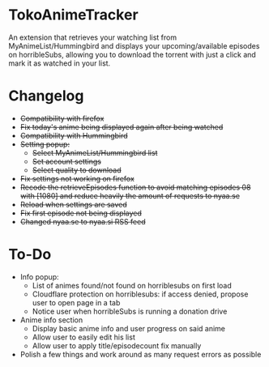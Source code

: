 # TokoAnimeTracker
An extension that retrieves your watching list from MyAnimeList/Hummingbird and displays your upcoming/available episodes on horribleSubs, allowing you to download the torrent with just a click and mark it as watched in your list.

# Changelog
+ ~~Compatibility with firefox~~
+ ~~Fix today's anime being displayed again after being watched~~
+ ~~Compatibility with Hummingbird~~
+ ~~Setting popup:~~
	+ ~~Select MyAnimeList/Hummingbird list~~
	+ ~~Set account settings~~
	+ ~~Select quality to download~~
+ ~~Fix settings not working on firefox~~
+ ~~Recode the retrieveEpisodes function to avoid matching episodes 08 with [1080] and reduce heavily the amount of requests to nyaa.se~~
+ ~~Reload when settings are saved~~
+ ~~Fix first episode not being displayed~~
+ ~~Changed nyaa.se to nyaa.si RSS feed~~

# To-Do
+ Info popup:
	+ List of animes found/not found on horriblesubs on first load
	+ Cloudflare protection on horriblesubs: if access denied, propose user to open page in a tab
	+ Notice user when horribleSubs is running a donation drive
+ Anime info section
	+ Display basic anime info and user progress on said anime
	+ Allow user to easily edit his list
	+ Allow user to apply title/episodecount fix manually
+ Polish a few things and work around as many request errors as possible
